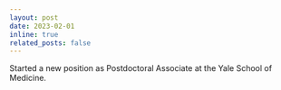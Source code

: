 ```yaml
---
layout: post
date: 2023-02-01
inline: true
related_posts: false
---
```


Started a new position as Postdoctoral Associate at the Yale School of Medicine.
